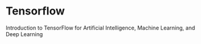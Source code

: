 # Tensorflow
Introduction to TensorFlow for Artificial Intelligence, Machine Learning, and Deep Learning
